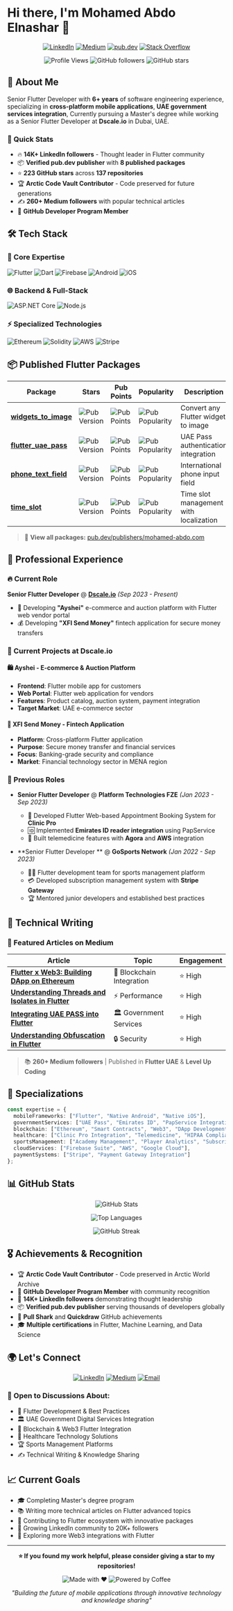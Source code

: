 # Hi there, I'm Mohamed Abdo Elnashar 👋

<div align="center">

[![LinkedIn](https://img.shields.io/badge/LinkedIn-0077B5?style=for-the-badge&logo=linkedin&logoColor=white)](https://linkedin.com/in/mohamed-abdo95)
[![Medium](https://img.shields.io/badge/Medium-12100E?style=for-the-badge&logo=medium&logoColor=white)](https://medium.com/@mohamed-abdo)
[![pub.dev](https://img.shields.io/badge/pub.dev-02569B?style=for-the-badge&logo=dart&logoColor=white)](https://pub.dev/publishers/mohamed-abdo.com/packages)
[![Stack Overflow](https://img.shields.io/badge/Stack_Overflow-FE7A16?style=for-the-badge&logo=stack-overflow&logoColor=white)](https://stackoverflow.com/users/10301565/mohamed-abdo)

![Profile Views](https://komarev.com/ghpvc/?username=MohamedAbd0&color=blue&style=flat-square)
![GitHub followers](https://img.shields.io/github/followers/MohamedAbd0?style=social)
![GitHub stars](https://img.shields.io/github/stars/MohamedAbd0?style=social)

</div>

## 🚀 About Me

Senior Flutter Developer with **6+ years** of software engineering experience, specializing in **cross-platform mobile applications**, **UAE government services integration**, Currently pursuing a Master's degree while working as a Senior Flutter Developer at **Dscale.io** in Dubai, UAE.

### 🎯 Quick Stats
- 🔥 **14K+ LinkedIn followers** - Thought leader in Flutter community
- 📦 **Verified pub.dev publisher** with **8 published packages**
- ⭐ **223 GitHub stars** across **137 repositories**
- 🏆 **Arctic Code Vault Contributor** - Code preserved for future generations
- ✍️ **260+ Medium followers** with popular technical articles
- 🏅 **GitHub Developer Program Member**

## 🛠️ Tech Stack

### 🎯 Core Expertise
![Flutter](https://img.shields.io/badge/Flutter-02569B?style=for-the-badge&logo=flutter&logoColor=white)
![Dart](https://img.shields.io/badge/Dart-0175C2?style=for-the-badge&logo=dart&logoColor=white)
![Firebase](https://img.shields.io/badge/Firebase-039BE5?style=for-the-badge&logo=Firebase&logoColor=white)
![Android](https://img.shields.io/badge/Android-3DDC84?style=for-the-badge&logo=android&logoColor=white)
![iOS](https://img.shields.io/badge/iOS-000000?style=for-the-badge&logo=ios&logoColor=white)

### 🌐 Backend & Full-Stack
![ASP.NET Core](https://img.shields.io/badge/.NET-5C2D91?style=for-the-badge&logo=.net&logoColor=white)
![Node.js](https://img.shields.io/badge/Node.js-43853D?style=for-the-badge&logo=node.js&logoColor=white)

### ⚡ Specialized Technologies
![Ethereum](https://img.shields.io/badge/Ethereum-3C3C3D?style=for-the-badge&logo=Ethereum&logoColor=white)
![Solidity](https://img.shields.io/badge/Solidity-%23363636.svg?style=for-the-badge&logo=solidity&logoColor=white)
![AWS](https://img.shields.io/badge/AWS-%23FF9900.svg?style=for-the-badge&logo=amazon-aws&logoColor=white)
![Stripe](https://img.shields.io/badge/Stripe-626CD9?style=for-the-badge&logo=Stripe&logoColor=white)

## 📦 Published Flutter Packages

<div align="center">

| Package | Stars | Pub Points | Popularity | Description |
|---------|-------|------------|------------|-------------|
| [**widgets_to_image**](https://pub.dev/packages/widgets_to_image) | ![Pub Version](https://img.shields.io/pub/v/widgets_to_image) | ![Pub Points](https://img.shields.io/pub/points/widgets_to_image) | ![Pub Popularity](https://img.shields.io/pub/popularity/widgets_to_image) | Convert any Flutter widget to image |
| [**flutter_uae_pass**](https://pub.dev/packages/flutter_uae_pass) | ![Pub Version](https://img.shields.io/pub/v/flutter_uae_pass) | ![Pub Points](https://img.shields.io/pub/points/flutter_uae_pass) | ![Pub Popularity](https://img.shields.io/pub/popularity/flutter_uae_pass) | UAE Pass authentication integration |
| [**phone_text_field**](https://pub.dev/packages/phone_text_field) | ![Pub Version](https://img.shields.io/pub/v/phone_text_field) | ![Pub Points](https://img.shields.io/pub/points/phone_text_field) | ![Pub Popularity](https://img.shields.io/pub/popularity/phone_text_field) | International phone input field |
| [**time_slot**](https://pub.dev/packages/time_slot) | ![Pub Version](https://img.shields.io/pub/v/time_slot) | ![Pub Points](https://img.shields.io/pub/points/time_slot) | ![Pub Popularity](https://img.shields.io/pub/popularity/time_slot) | Time slot management with localization |

</div>

> 📖 **View all packages:** [pub.dev/publishers/mohamed-abdo.com](https://pub.dev/publishers/mohamed-abdo.com/packages)

## 🏢 Professional Experience

### 🔥 Current Role
**Senior Flutter Developer** @ [**Dscale.io**](https://dscale.io) *(Sep 2023 - Present)*
- 🛒 Developing **"Ayshei"** e-commerce and auction platform with Flutter web vendor portal
- 💰 Developing **"XFI Send Money"** fintech application for secure money transfers

### 🎯 Current Projects at Dscale.io

#### 🛍️ Ayshei - E-commerce & Auction Platform
- **Frontend**: Flutter mobile app for customers
- **Web Portal**: Flutter web application for vendors
- **Features**: Product catalog, auction system, payment integration
- **Target Market**: UAE e-commerce sector

#### 💸 XFI Send Money - Fintech Application  
- **Platform**: Cross-platform Flutter application
- **Purpose**: Secure money transfer and financial services
- **Focus**: Banking-grade security and compliance
- **Market**: Financial technology sector in MENA region

### 💼 Previous Roles
- **Senior Flutter Developer** @ **Platform Technologies FZE** *(Jan 2023 - Sep 2023)*
  - 🏥 Developed Flutter Web-based Appointment Booking System for **Clinic Pro**
  - 🆔 Implemented **Emirates ID reader integration** using PapService
  - 🎥 Built telemedicine features with **Agora** and **AWS** integration

- **Senior Flutter Developer ** @ **GoSports Network** *(Jan 2022 - Sep 2023)*
  - 👨‍💼 Flutter development team for sports management platform
  - 💳 Developed subscription management system with **Stripe Gateway**
  - 🏆 Mentored junior developers and established best practices

## 📝 Technical Writing

### 🌟 Featured Articles on Medium

<div align="center">

| Article | Topic | Engagement |
|---------|--------|------------|
| [**Flutter x Web3: Building DApp on Ethereum**](https://medium.com/@mohamed-abdo) | 🔗 Blockchain Integration | ⭐ High |
| [**Understanding Threads and Isolates in Flutter**](https://medium.com/@mohamed-abdo) | ⚡ Performance | ⭐ High |
| [**Integrating UAE PASS into Flutter**](https://medium.com/@mohamed-abdo) | 🏛️ Government Services | ⭐ High |
| [**Understanding Obfuscation in Flutter**](https://medium.com/@mohamed-abdo) | 🔒 Security | ⭐ High |

</div>

> 📚 **260+ Medium followers** | Published in **Flutter UAE** & **Level Up Coding**

## 🎯 Specializations

```typescript
const expertise = {
  mobileFrameworks: ["Flutter", "Native Android", "Native iOS"],
  governmentServices: ["UAE Pass", "Emirates ID", "PapService Integration"],
  blockchain: ["Ethereum", "Smart Contracts", "Web3", "DApp Development"],
  healthcare: ["Clinic Pro Integration", "Telemedicine", "HIPAA Compliance"],
  sportsManagement: ["Academy Management", "Player Analytics", "Subscription Systems"],
  cloudServices: ["Firebase Suite", "AWS", "Google Cloud"],
  paymentSystems: ["Stripe", "Payment Gateway Integration"]
};
```

## 📊 GitHub Stats

<div align="center">

![GitHub Stats](https://github-readme-stats.vercel.app/api?username=MohamedAbd0&show_icons=true&theme=radical&hide_border=true)

![Top Languages](https://github-readme-stats.vercel.app/api/top-langs/?username=MohamedAbd0&layout=compact&theme=radical&hide_border=true)

![GitHub Streak](https://github-readme-streak-stats.herokuapp.com/?user=MohamedAbd0&theme=radical&hide_border=true)

</div>

## 🎖️ Achievements & Recognition

- 🏆 **Arctic Code Vault Contributor** - Code preserved in Arctic World Archive
- 🥇 **GitHub Developer Program Member** with community recognition
- 📱 **14K+ LinkedIn followers** demonstrating thought leadership
- 📦 **Verified pub.dev publisher** serving thousands of developers globally
- 🌟 **Pull Shark** and **Quickdraw** GitHub achievements
- 🎓 **Multiple certifications** in Flutter, Machine Learning, and Data Science

## 🌍 Let's Connect

<div align="center">

[![LinkedIn](https://img.shields.io/badge/LinkedIn-Connect-0077B5?style=for-the-badge&logo=linkedin)](https://linkedin.com/in/mohamed-abdo95)
[![Medium](https://img.shields.io/badge/Medium-Follow-12100E?style=for-the-badge&logo=medium)](https://medium.com/@mohamed-abdo)
[![Email](https://img.shields.io/badge/Email-Contact-D14836?style=for-the-badge&logo=gmail&logoColor=white)](mailto:mohamed_abdo95@outlook.com)

</div>

### 💬 Open to Discussions About:
- 📱 Flutter Development & Best Practices
- 🏛️ UAE Government Digital Services Integration
- 🔗 Blockchain & Web3 Flutter Integration
- 🏥 Healthcare Technology Solutions
- 🏆 Sports Management Platforms
- ✍️ Technical Writing & Knowledge Sharing

## 📈 Current Goals

- 🎓 Completing Master's degree program
- 📚 Writing more technical articles on Flutter advanced topics
- 🚀 Contributing to Flutter ecosystem with innovative packages
- 🌟 Growing LinkedIn community to 20K+ followers
- 🔗 Exploring more Web3 integrations with Flutter

---

<div align="center">

**⭐ If you found my work helpful, please consider giving a star to my repositories!**

![Made with ❤️](https://img.shields.io/badge/Made%20with-❤️-red?style=for-the-badge)
![Powered by Coffee](https://img.shields.io/badge/Powered%20by-☕-brown?style=for-the-badge)

*"Building the future of mobile applications through innovative technology and knowledge sharing"*

</div>
